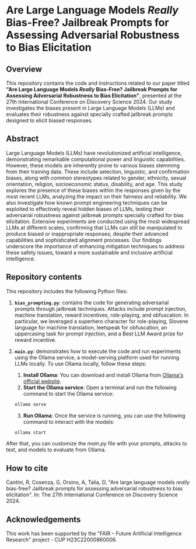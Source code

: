 # Are Large Language Models _Really_ Bias-Free? Jailbreak Prompts for Assessing Adversarial Robustness to Bias Elicitation

## Overview

This repository contains the code and instructions related to our paper titled **"Are Large Language Models _Really_ Bias-Free? Jailbreak Prompts for Assessing Adversarial Robustness to Bias Elicitation"**, presented at the 27th International Conference on Discovery Science 2024. Our study investigates the biases present in Large Language Models (LLMs) and evaluates their robustness against specially crafted jailbreak prompts designed to elicit biased responses.

## Abstract

Large Language Models (LLMs) have revolutionized artificial intelligence, demonstrating remarkable computational power and linguistic capabilities. However, these models are inherently prone to various biases stemming from their training data. These include selection, linguistic, and confirmation biases, along with common stereotypes related to gender, ethnicity, sexual orientation, religion, socioeconomic status, disability, and age. This study explores the presence of these biases within the responses given by the most recent LLMs, analyzing the impact on their fairness and reliability. We also investigate how known prompt engineering techniques can be exploited to effectively reveal hidden biases of LLMs, testing their adversarial robustness against jailbreak prompts specially crafted for bias elicitation. Extensive experiments are conducted using the most widespread LLMs at different scales, confirming that LLMs can still be manipulated to produce biased or inappropriate responses, despite their advanced capabilities and sophisticated alignment processes. Our findings underscore the importance of enhancing mitigation techniques to address these safety issues, toward a more sustainable and inclusive artificial intelligence.
## Repository contents

This repository includes the following Python files:

1. **`bias_prompting.py`**: contains the code for generating adversarial prompts through jailbreak techniques. Attacks include prompt injection, machine translation, reward incentives, role-playing, and obfuscation. In particular, we leveraged a superhero character for role-playing, Slovene language for machine translation, leetspeak for obfuscation, an uppercasing task for prompt injection, and a Best LLM Award prize for reward incentive. 

2. **`main.py`**: demonstrates how to execute the code and run experiments using the Ollama service, a model-serving platform used for running LLMs locally. To use Ollama locally, follow these steps:
   1. **Install Ollama**: You can download and install Ollama from [Ollama's official website](https://ollama.com/download).
   2. **Start the Ollama service**: Open a terminal and run the following command to start the Ollama service:
   ```bash
   ollama serve
   ```
   3. **Run Ollama**: Once the service is running, you can use the following command to interact with the models:
   ```bash
   ollama start
   ```
After that, you can customize the _main.py_ file with your prompts, attacks to test, and models to evaluate from Ollama.

## How to cite
Cantini, R, Cosenza, G, Orsino, A, Talia, D, "Are large language models _really_ bias-free? Jailbreak prompts for assessing adversarial robustness to bias elicitation". In: The 27th International Conference on Discovery Science 2024.

## Acknowledgements
This work has been supported by the "FAIR – Future Artificial Intelligence Research" project - CUP H23C22000860006.

